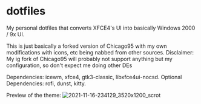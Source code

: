 # dotfiles
My personal dotfiles that converts XFCE4's UI into basically 
Windows 2000 / 9x UI.

This is just basically a forked version of Chicago95 with my own modifications with icons, etc being nabbed from other sources.
Disclaimer: My ig fork of Chicago95 will probably not support anything but my configuration, so don't expect me doing other DEs

Dependencies: icewm, xfce4, gtk3-classic, libxfce4ui-nocsd.
Optional Dependencies: rofi, dunst, kitty.

Preview of the theme:
![2021-11-16-234129_3520x1200_scrot](https://user-images.githubusercontent.com/80290460/142141645-2769c2ef-c094-40a3-aaaa-aad47a4a8eb7.png)
